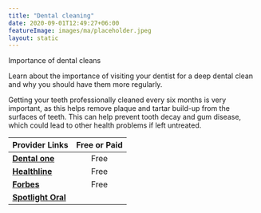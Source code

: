 ```yaml
---
title: "Dental cleaning"
date: 2020-09-01T12:49:27+06:00
featureImage: images/ma/placeholder.jpeg
layout: static
---
```


Importance of dental cleans

Learn about the importance of visiting your dentist for a deep dental clean and why you should have them more regularly.

Getting your teeth professionally cleaned every six months is very important, as this helps remove plaque and tartar build-up from the surfaces of teeth. This can help prevent tooth decay and gum disease, which could lead to other health problems if left untreated.

| Provider Links      | Free or Paid  |  
| :-----------          | :--------------:      |  
| [**Dental one**](https://www.dentalone-ga.com/blog/7-important-benefits-of-dental-cleanings) | Free | 
| [**Healthline**](https://www.healthline.com/health/dental-and-oral-health/how-often-should-you-get-your-teeth-cleaned) | Free | 
| [**Forbes**](https://www.forbes.com/health/body/what-is-dental-cleaning/) | Free | 
| [**Spotlight Oral**](https://uk.spotlightoralcare.com/) |  | 
  

<br/><br/>






